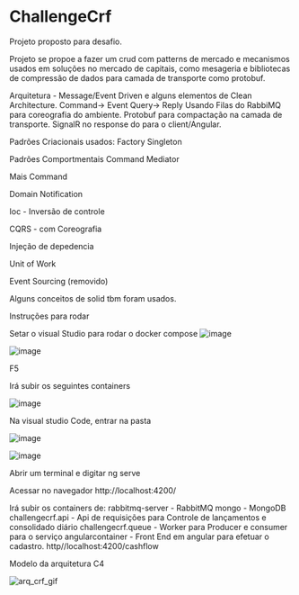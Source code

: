 # ChallengeCrf
Projeto proposto para desafio.

Projeto se propoe a fazer um crud com patterns de mercado e mecanismos usados em soluções no mercado de capitais, 
como mesageria e bibliotecas de compressão de dados para camada de transporte como protobuf.

Arquitetura - Message/Event Driven e alguns elementos de Clean Architecture.
Command-> Event
Query-> Reply
Usando  Filas do RabbiMQ para coreografia do ambiente.
Protobuf para compactação na camada de transporte.
SignalR no response do para o client/Angular.

Padrões Criacionais usados:
Factory
Singleton

Padrões Comportmentais
Command
Mediator 

Mais
Command

Domain Notification

Ioc - Inversão de controle

CQRS - com Coreografia

Injeção de depedencia

Unit of Work

Event Sourcing (removido)

Alguns conceitos de solid tbm foram usados.


Instruções para rodar

Setar o visual Studio para rodar o docker compose
![image](https://github.com/bvarandas/ChallengeCrf/assets/13907905/f291af70-68bf-4391-9af9-b83890a04676)

![image](https://github.com/bvarandas/ChallengeCrf/assets/13907905/88e23b2b-814c-4e3e-a182-b8075c4e2234)

F5

Irá subir os seguintes containers

![image](https://github.com/bvarandas/ChallengeCrf/assets/13907905/d4553f77-03b2-4128-b6c1-31221a0b52ef)



Na visual studio Code, entrar na pasta 

![image](https://github.com/bvarandas/ChallengeCrf/assets/13907905/2925361b-7de8-4b1b-b632-806a4d31d1e8)

![image](https://github.com/bvarandas/ChallengeCrf/assets/13907905/9b7e4af0-b126-4ffa-a91c-231fcb563313)

Abrir um terminal e digitar ng serve

Acessar no navegador http://localhost:4200/


Irá subir os containers de:
rabbitmq-server - RabbitMQ
mongo - MongoDB
challengecrf.api - Api de requisições para Controle de lançamentos e consolidado diário
challengecrf.queue - Worker para Producer e consumer para o serviço 
angularcontainer - Front End em angular para efetuar o cadastro. http//localhost:4200/cashflow

Modelo da arquitetura C4

![arq_crf_gif](https://github.com/bvarandas/ChallengeCrf/assets/13907905/b99b25a9-6302-4a65-af4e-0f6af976e668)


